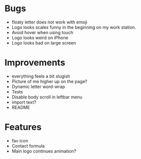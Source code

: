 # Bugs #
* floaty letter does not work with emoji
* Logo looks scales funny in the beginning on my work station.
* Avoid hover when using touch
* Logo looks weird on iPhone
* Logo looks bad on large screen

# Improvements #
* everything feels a bit slugish
* Picture of me higher up on the page?
* Dynamic letter word-wrap
* Tests
* Disable body scroll in leftbar menu
* import text?
* README

# Features #
* fav icon
* Contact formula
* Main logo continues animation?
